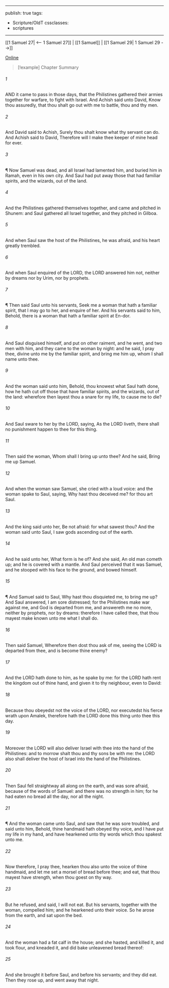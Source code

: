 

---
publish: true
tags:
  - Scripture/OldT
cssclasses:
  - scriptures
---
[[1 Samuel 27| <-- 1 Samuel 27]] | [[1 Samuel]] | [[1 Samuel 29| 1 Samuel 29 -->]]

[Online](https://churchofjesuschrist.org/study/scriptures/ot/1-sam/28?lang=eng)

>[!example] Chapter Summary
>
###### 1
AND it came to pass in those days, that the Philistines gathered their armies together for warfare, to fight with Israel.  And Achish said unto David, Know thou assuredly, that thou shalt go out with me to battle, thou and thy men.
###### 2
And David said to Achish, Surely thou shalt know what thy servant can do.  And Achish said to David, Therefore will I make thee keeper of mine head for ever.
###### 3
¶ Now Samuel was dead, and all Israel had lamented him, and buried him in Ramah, even in his own city.  And Saul had put away those that had familiar spirits, and the wizards, out of the land.
###### 4
And the Philistines gathered themselves together, and came and pitched in Shunem: and Saul gathered all Israel together, and they pitched in Gilboa.
###### 5
And when Saul saw the host of the Philistines, he was afraid, and his heart greatly trembled.
###### 6
And when Saul enquired of the LORD, the LORD answered him not, neither by dreams nor by Urim, nor by prophets.
###### 7
¶ Then said Saul unto his servants, Seek me a woman that hath a familiar spirit, that I may go to her, and enquire of her.  And his servants said to him, Behold, there is a woman that hath a familiar spirit at En-dor.
###### 8
And Saul disguised himself, and put on other raiment, and he went, and two men with him, and they came to the woman by night: and he said, I pray thee, divine unto me by the familiar spirit, and bring me him up, whom I shall name unto thee.
###### 9
And the woman said unto him, Behold, thou knowest what Saul hath done, how he hath cut off those that have familiar spirits, and the wizards, out of the land: wherefore then layest thou a snare for my life, to cause me to die?
###### 10
And Saul sware to her by the LORD, saying, As the LORD liveth, there shall no punishment happen to thee for this thing.
###### 11
Then said the woman, Whom shall I bring up unto thee?  And he said, Bring me up Samuel.
###### 12
And when the woman saw Samuel, she cried with a loud voice: and the woman spake to Saul, saying, Why hast thou deceived me?  for thou art Saul.
###### 13
And the king said unto her, Be not afraid: for what sawest thou?  And the woman said unto Saul, I saw gods ascending out of the earth.
###### 14
And he said unto her, What form is he of?  And she said, An old man cometh up; and he is covered with a mantle.  And Saul perceived that it was Samuel, and he stooped with his face to the ground, and bowed himself.
###### 15
¶ And Samuel said to Saul, Why hast thou disquieted me, to bring me up?  And Saul answered, I am sore distressed; for the Philistines make war against me, and God is departed from me, and answereth me no more, neither by prophets, nor by dreams: therefore I have called thee, that thou mayest make known unto me what I shall do.
###### 16
Then said Samuel, Wherefore then dost thou ask of me, seeing the LORD is departed from thee, and is become thine enemy?
###### 17
And the LORD hath done to him, as he spake by me: for the LORD hath rent the kingdom out of thine hand, and given it to thy neighbour, even to David:
###### 18
Because thou obeyedst not the voice of the LORD, nor executedst his fierce wrath upon Amalek, therefore hath the LORD done this thing unto thee this day.
###### 19
Moreover the LORD will also deliver Israel with thee into the hand of the Philistines: and to morrow shalt thou and thy sons be with me: the LORD also shall deliver the host of Israel into the hand of the Philistines.
###### 20
Then Saul fell straightway all along on the earth, and was sore afraid, because of the words of Samuel: and there was no strength in him; for he had eaten no bread all the day, nor all the night.
###### 21
¶ And the woman came unto Saul, and saw that he was sore troubled, and said unto him, Behold, thine handmaid hath obeyed thy voice, and I have put my life in my hand, and have hearkened unto thy words which thou spakest unto me.
###### 22
Now therefore, I pray thee, hearken thou also unto the voice of thine handmaid, and let me set a morsel of bread before thee; and eat, that thou mayest have strength, when thou goest on thy way.
###### 23
But he refused, and said, I will not eat.  But his servants, together with the woman, compelled him; and he hearkened unto their voice.  So he arose from the earth, and sat upon the bed.
###### 24
And the woman had a fat calf in the house; and she hasted, and killed it, and took flour, and kneaded it, and did bake unleavened bread thereof:
###### 25
And she brought it before Saul, and before his servants; and they did eat.  Then they rose up, and went away that night.



